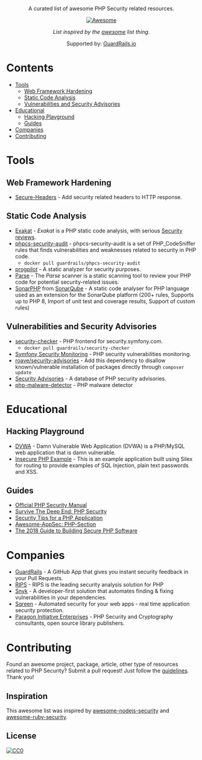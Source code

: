 <br/>
<div align="center">

A curated list of awesome PHP Security related resources.

[![Awesome](https://awesome.re/badge.svg)](https://awesome.re)

*List inspired by the [awesome](https://github.com/sindresorhus/awesome) list thing.*

Supported by: [GuardRails.io](https://www.guardrails.io)

</div>

# Contents

- [Tools](#projects)
  - [Web Framework Hardening](#web-framework-hardening)
  - [Static Code Analysis](#static-code-analysis)
  - [Vulnerabilities and Security Advisories](#vulnerabilities-and-security-advisories)
- [Educational](#educational)
  - [Hacking Playground](#hacking-playground)
  - [Guides](#guides)
- [Companies](#companies)
- [Contributing](#contributing)

# Tools

## Web Framework Hardening

- [Secure-Headers](https://github.com/BePsvPT/secure-headers) - Add security related headers to HTTP response.

## Static Code Analysis

- [Exakat](https://github.com/exakat/exakat) - *Exakat* is a PHP static code analysis, with serious [Security reviews](https://exakat.readthedocs.io/en/latest/Rulesets.html#security).
- [phpcs-security-audit](https://github.com/FloeDesignTechnologies/phpcs-security-audit) - phpcs-security-audit is a set of PHP_CodeSniffer rules that finds vulnerabilities and weaknesses related to security in PHP code.
  - `docker pull guardrails/phpcs-security-audit`
- [progpilot](https://github.com/designsecurity/progpilot) - A static analyzer for security purposes.
- [Parse](https://github.com/psecio/parse) - The *Parse* scanner is a static scanning tool to review your PHP code for potential security-related issues.
- [SonarPHP](https://github.com/SonarSource/sonar-php) from [SonarQube](https://github.com/SonarSource/sonarqube) - A static code analyser for PHP language used as an extension for the SonarQube platform (200+ rules, Supports up to PHP 8, Import of unit test and coverage results, Support of custom rules)

## Vulnerabilities and Security Advisories

- [security-checker](https://github.com/sensiolabs/security-checker) - PHP frontend for security.symfony.com.
  - `docker pull guardrails/security-checker`
- [Symfony Security Monitoring](https://security.symfony.com/) - PHP security vulnerabilities monitoring.
- [roave/security-advisories](https://github.com/Roave/SecurityAdvisories) - Add this dependency to disallow known/vulnerable installation of packages directly through `composer update`
- [Security Advisories](https://github.com/FriendsOfPHP/security-advisories) - A database of PHP security advisories.
- [php-malware-detector](https://github.com/ollyxar/php-malware-detector) - PHP malware detector

# Educational

## Hacking Playground

- [DVWA](https://github.com/ethicalhack3r/DVWA) - Damn Vulnerable Web Application (DVWA) is a PHP/MySQL web application that is damn vulnerable.
- [Insecure PHP Example](https://github.com/rickogden/insecure-php-example) - This is an example application built using Silex for routing to provide examples of SQL Injection, plain text passwords and XSS.

## Guides

- [Official PHP Security Manual](http://php.net/manual/en/security.php)
- [Survive The Deep End: PHP Security](https://phpsecurity.readthedocs.io/en/latest/)
- [Security Tips for a PHP Application](https://dev.to/restoreddev/security-tips-for-a-php-application-4e9a)
- [Awesome-AppSec: PHP-Section](https://github.com/paragonie/awesome-appsec#php)
- [The 2018 Guide to Building Secure PHP Software](https://paragonie.com/blog/2017/12/2018-guide-building-secure-php-software)

# Companies

- [GuardRails](https://www.guardrails.io) - A GitHub App that gives you instant security feedback in your Pull Requests.
- [RIPS](https://www.ripstech.com) - RIPS is the leading security analysis solution for PHP
- [Snyk](https://snyk.io) - A developer-first solution that automates finding & fixing vulnerabilities in your dependencies.
- [Sqreen](https://sqreen.io) - Automated security for your web apps - real time application security protection.
- [Paragon Initiative Enterprises](https://paragonie.com) - PHP Security and Cryptography consultants, open source library publishers.

# Contributing

Found an awesome project, package, article, other type of resources related to PHP Security? Submit a pull request!
Just follow the [guidelines](/CONTRIBUTING.md). Thank you!

## Inspiration

This awesome list was inspired by [awesome-nodejs-security](https://github.com/lirantal/awesome-nodejs-security) and [awesome-ruby-security](https://github.com/pxlpnk/awesome-ruby-security).

## License

[![CC0](https://mirrors.creativecommons.org/presskit/buttons/88x31/svg/cc-zero.svg)](http://creativecommons.org/publicdomain/zero/1.0/)
